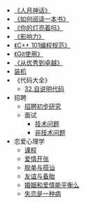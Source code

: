 * [《人月神话》](MMM/人月神话.md)
* [《如何阅读一本书》](HTRAB/如何阅读一本书.md)
* [《你的灯亮着吗》](AYLO/你的灯亮着吗.md)
* [《影响力》](influence/影响力.md)
* [《C++ 101编程规范》](CPP101/C++101编程规范.md)
* [《Git使用》](Git/Git使用.md)
* [《从优秀到卓越》](GoodToGreat/从优秀到卓越.md)
* [装机](computer/装机.md)
* 《代码大全》
  * [32.自说明代码](CodeComplete/32.自说明代码.md)
* 招聘
  * [招聘初步研究](recruit/招聘初步研究.md)
  * 面试
    * [技术问题](recruit/技术问题.md)
    * [非技术问题](recruit/非技术问题.md)
* 恋爱心理学
  * [课程](PsychologyOfLove/课程.md)
  * [爱情开张](PsychologyOfLove/爱情开张.md)
  * [脱单与搭讪](PsychologyOfLove/脱单与搭讪.md)
  * [友谊与备胎](PsychologyOfLove/友谊与备胎.md)
  * [婚姻和爱情能平衡么](PsychologyOfLove/婚姻和爱情能平衡么.md)
  * [失恋是一种病](PsychologyOfLove/失恋是一种病.md)
